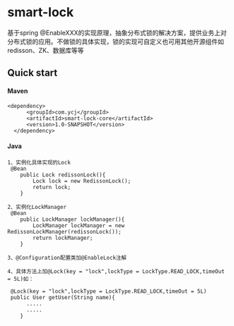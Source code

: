 # smart-lock
基于spring @EnableXXX的实现原理，抽象分布式锁的解决方案，提供业务上对分布式锁的应用。不做锁的具体实现，锁的实现可自定义也可用其他开源组件如redisson、ZK、数据库等等


## Quick start

#### Maven

	<dependency>
		  <groupId>com.ycj</groupId>
		  <artifactId>smart-lock-core</artifactId>
		  <version>1.0-SNAPSHOT</version>
	  </dependency>
    
#### Java
```
1、实例化具体实现的Lock
 @Bean
    public Lock redissonLock(){
        Lock lock = new RedissonLock();
        return lock;
    }
    
2、实例化LockManager
 @Bean
    public LockManager lockManager(){
        LockManager lockManager = new RedissonLockManager(redissonLock());
        return lockManager;
    }
    
3、@Configuration配置类加@EnableLock注解

4、具体方法上加@Lock(key = "lock",lockType = LockType.READ_LOCK,timeOut = 5L)如：

 @Lock(key = "lock",lockType = LockType.READ_LOCK,timeOut = 5L)
 public User getUser(String name){
      .....
      .....
    }

```

